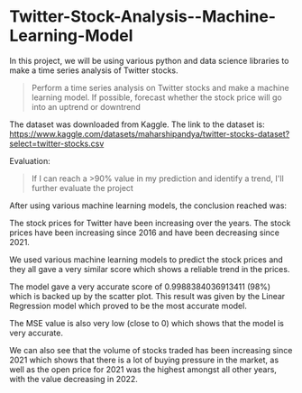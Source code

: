 # Twitter-Stock-Analysis--Machine-Learning-Model

In this project, we will be using various python and data science libraries to make a time series analysis of Twitter stocks.

> Perform a time series analysis on Twitter stocks and make a machine learning model. If possible, forecast whether the stock price will go into an uptrend or downtrend

The dataset was downloaded from Kaggle. The link to the dataset is: https://www.kaggle.com/datasets/maharshipandya/twitter-stocks-dataset?select=twitter-stocks.csv

Evaluation:

> If I can reach a >90% value in my prediction and identify a trend, I'll further evaluate the project

After using various machine learning models, the conclusion reached was:

The stock prices for Twitter have been increasing over the years. The stock prices have been increasing since 2016 and have been decreasing since 2021.

We used various machine learning models to predict the stock prices and they all gave a very similar score which shows a reliable trend in the prices.

The model gave a very accurate score of 0.9988384036913411 (98%) which is backed up by the scatter plot. This result was given by the Linear Regression model which proved to be the most accurate model.

The MSE value is also very low (close to 0) which shows that the model is very accurate.

We can also see that the volume of stocks traded has been increasing since 2021 which shows that there is a lot of buying pressure in the market, as well as the open price for 2021 was the highest amongst all other years, with the value decreasing in 2022.
